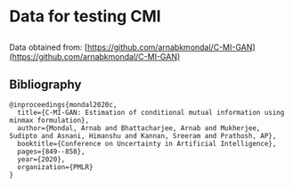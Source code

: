 # Data for testing CMI

## 

Data obtained from:
[https://github.com/arnabkmondal/C-MI-GAN](https://github.com/arnabkmondal/C-MI-GAN)

## Bibliography

```
@inproceedings{mondal2020c,
  title={C-MI-GAN: Estimation of conditional mutual information using minmax formulation},
  author={Mondal, Arnab and Bhattacharjee, Arnab and Mukherjee, Sudipto and Asnani, Himanshu and Kannan, Sreeram and Prathosh, AP},
  booktitle={Conference on Uncertainty in Artificial Intelligence},
  pages={849--858},
  year={2020},
  organization={PMLR}
}
```
